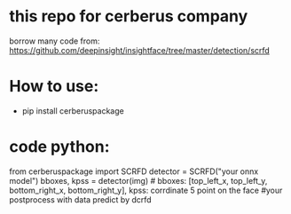 # this repo for cerberus company

borrow many code from: https://github.com/deepinsight/insightface/tree/master/detection/scrfd


# How to use: 

- pip install cerberuspackage

# code python:
from cerberuspackage import SCRFD
detector = SCRFD("your onnx model")
bboxes, kpss = detector(img) # bboxes: [top_left_x, top_left_y, bottom_right_x, bottom_right_y], kpss: corrdinate 5 point on the face
#your postprocess with data predict by dcrfd 

